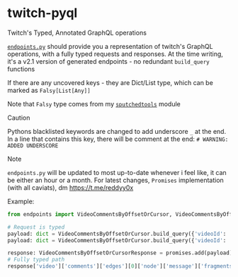 # twitch-pyql

Twitch's Typed, Annotated GraphQL operations

[`endpoints.py`](endpoints.py) should provide you a representation of twitch's GraphQL operations, with a fully typed requests and responses. At the time writing, it's a v2.1 version of generated endpoints - no redundant `build_query` functions

If there are any uncovered keys - they are Dict/List type, which can be marked as `Falsy[List[Any]]`

Note that `Falsy` type comes from my [`sputchedtools`](https://pypi.org/project/sputchedtools) module

> [!CAUTION]
> Pythons blacklisted keywords are changed to add underscore `_` at the end. In a line that contains this key, there will be comment at the end: `# WARNING: ADDED UNDERSCORE`

> [!NOTE]
> `endpoints.py` will be updated to most up-to-date whenever i feel like, it can be either an hour or a month. For latest changes, `Promises` implementation (with all caviats), dm https://t.me/reddyy0x

Example:

```python
from endpoints import VideoCommentsByOffsetOrCursor, VideoCommentsByOffsetOrCursorResponse

# Request is typed
payload: dict = VideoCommentsByOffsetOrCursor.build_query({'videoId': ..., 'contentOffsetSeconds': ...})
payload: dict = VideoCommentsByOffsetOrCursor.build_query({'videoId': ..., 'cursor': ...})

response: VideoCommentsByOffsetOrCursorResponse = promises.add(payload)
# Fully typed path
response['video']['comments']['edges'][0]['node']['message']['fragments'][0]['text']
